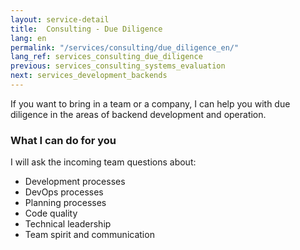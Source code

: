 ```yaml
---
layout: service-detail
title:  Consulting - Due Diligence
lang: en
permalink: "/services/consulting/due_diligence_en/"
lang_ref: services_consulting_due_diligence
previous: services_consulting_systems_evaluation
next: services_development_backends
---
```

If you want to bring in a team or a company, I can help you with due diligence in the areas of backend development and operation.

### What I can do for you
I will ask the incoming team questions about:
- Development processes
- DevOps processes
- Planning processes
- Code quality
- Technical leadership
- Team spirit and communication

